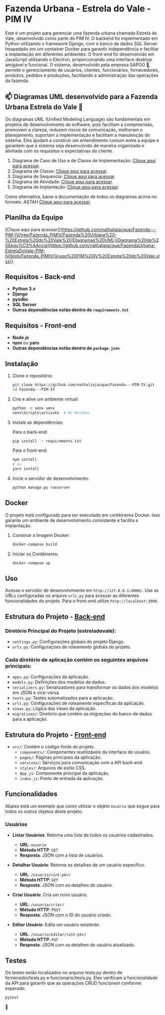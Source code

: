 # Fazenda Urbana - Estrela do Vale - PIM IV
Este é um projeto para gerenciar uma fazenda urbana chamada Estrela do Vale, desenvolvido como parte do PIM IV. O backend foi implementado em Python utilizando o framework Django, com o banco de dados SQL Server hospedado em um container Docker para garantir independência e facilitar a implantação em diferentes ambientes. O front-end foi desenvolvido em JavaScript utilizando o Electron, proporcionando uma interface desktop amigável e funcional. O sistema, desenvolvido pela empresa SAPOO :frog:, permite o gerenciamento de usuários, clientes, funcionários, fornecedores, produtos, pedidos e produções, facilitando a administração das operações da fazenda.

## 📫 Diagramas UML desenvolvido para a Fazenda Urbana Estrela do Vale :frog:

Os diagramas UML (Unified Modeling Language) são fundamentais em projetos de desenvolvimento de software, pois facilitam a compreensão, promovem a clareza, reduzem riscos de comunicação, melhoram o planejamento, suportam a implementação e facilitam a manutenção do sistema. Eles ajudam a construir um entendimento comum entre a equipe e garantem que o sistema seja desenvolvido de maneira organizada e alinhada com os requisitos e expectativas do cliente.

1. Diagrama de Caso de Uso e de Classe de Implementação: [Clique aqui para acessar](https://github.com/nathaliajacque/Fazenda---PIM-IV/tree/Fazenda_PIMIV/Fazenda%20Urbana%20-%20Estrela%20do%20Vale%20(Diagramas%20UML)/Diagrama%20de%20Caso%20de%20Uso).
2. Diagrama de Classe: [Clique aqui para acessar](https://github.com/nathaliajacque/Fazenda---PIM-IV/tree/Fazenda_PIMIV/Fazenda%20Urbana%20-%20Estrela%20do%20Vale%20(Diagramas%20UML)/Diagrama%20de%20Classe).
3. Diagrama de Sequencia: [Clique aqui para acessar](https://github.com/nathaliajacque/Fazenda---PIM-IV/tree/Fazenda_PIMIV/Fazenda%20Urbana%20-%20Estrela%20do%20Vale%20(Diagramas%20UML)/Diagrama%20de%20Sequ%C3%AAncia).
4. Diagrama de Atividade: [Clique aqui para acessar](https://github.com/nathaliajacque/Fazenda---PIM-IV/tree/Fazenda_PIMIV/Fazenda%20Urbana%20-%20Estrela%20do%20Vale%20(Diagramas%20UML)/Diagrama%20de%20Atividade%20-%20Collection).
5. Diagrama de Implantação: [Clique aqui para acessar](https://github.com/nathaliajacque/Fazenda---PIM-IV/tree/Fazenda_PIMIV/Fazenda%20Urbana%20-%20Estrela%20do%20Vale%20(Diagramas%20UML)/Diagrama%20de%20Implanta%C3%A7%C3%A3o).


Como alternativa, baixe a documentação de todos os diagramas acima no formato .ASTAH [Clique aqui para acessar](https://github.com/nathaliajacque/Fazenda---PIM-IV/blob/Fazenda_PIMIV/Fazenda%20Urbana%20-%20Estrela%20do%20Vale%20(Diagramas%20UML)/Fazenda%20Urbana%20-%20EstrelaDoVale.asta).

## Planilha da Equipe
[Clique aqui para acessar][(https://github.com/nathaliajacque/Fazenda---PIM-IV/tree/Fazenda_PIMIV/Fazenda%20Urbana%20-%20Estrela%20do%20Vale%20(Diagramas%20UML)/Diagrama%20de%20Sequ%C3%AAncia](https://github.com/nathaliajacque/FazendaUrbana-EstrelaDoVale-PIM-IV/blob/Fazenda_PIMIV/Grupo%20PIM%20IV%20Estrela%20do%20Vale.xlsx)).


## Requisitos - Back-end

- **Python 3.x**
- **Django**
- **pyodbc**
- **SQL Server**
- **Outras dependências estão dentro de `requirements.txt`**

## Requisitos - Front-end

- **Node.js**
- **npm** ou **yarn**
- **Outras dependências estão dentro de `package.json`**


## Instalação

1. Clone o repositório:

   ```sh
   git clone https://github.com/nathaliajacque/Fazenda---PIM-IV.git
   cd Fazenda---PIM-IV
   ```

2. Crie e ative um ambiente virtual:

   ```sh
   python -m venv venv
   venv\Scripts\activate  # No Windows
   ```

3. Instale as dependências:

   Para o back-end:
   ```sh
   pip install -r requirements.txt
   ```

   Para o front-end:
   ```sh
   npm install
   # ou
   yarn install
   ```

4. Inicie o servidor de desenvolvimento:

   ```sh
   python manage.py runserver
   ```

## Docker
O projeto está configurado para ser executado em contêineres Docker. Isso garante um ambiente de desenvolvimento consistente e facilita a implantação.

1. Construir a Imagem Docker:

   ```sh
   docker-compose build
   ```

2. Iniciar os Contêineres:

   ```sh
   docker-compose up
   ```


## Uso
Acesse o servidor de desenvolvimento em `http://127.0.0.1:8000/`.
Use as URLs configuradas no arquivo `urls.py` para acessar as diferentes funcionalidades do projeto.
Para o front-end utilize `http://localhost:3000.`


## Estrutura do Projeto - [Back-end](https://github.com/nathaliajacque/Fazenda---PIM-IV/tree/Fazenda_PIMIV/Fazenda%20Urbana%20-%20Estrela%20do%20Vale%20(Projeto)/back-end)

### Diretório Principal do Projeto (estreladovale):
- `settings.py`: Configurações globais do projeto Django.
- `urls.py`: Configurações de roteamento globais do projeto.
 

### Cada diretório de aplicação contém os seguintes arquivos principais:
- `apps.py`: Configurações da aplicação.
- `models.py`: Definições dos modelos de dados.
- `serializers.py`: Serializadores para transformar os dados dos modelos em JSON e vice-versa.
- `tests.py`: Testes automatizados para a aplicação.
- `urls.py`: Configurações de roteamento específicas da aplicação.
- `views.py`: Lógica das views da aplicação.
- `migrations/`: Diretório que contém as migrações do banco de dados para a aplicação.
 

## Estrutura do Projeto - [Front-end](https://github.com/nathaliajacque/Fazenda---PIM-IV/tree/Fazenda_PIMIV/Fazenda%20Urbana%20-%20Estrela%20do%20Vale%20(Projeto)/front-end)
- `src/`: Contém o código-fonte do projeto.
  - `components/`: Componentes reutilizáveis da interface do usuário.
  - `pages/`: Páginas principais da aplicação.
  - `services/`: Serviços para comunicação com a API back-end.
  - `styles/`: Arquivos de estilo CSS.
  - `App.js`: Componente principal da aplicação.
  - `index.js`: Ponto de entrada da aplicação.


## Funcionalidades
Abaixo está um exemplo que como utilizar o objeto `Usuário` que segue para todos os outros objetos deste projeto.

### Usuários

- **Listar Usuários**: Retorna uma lista de todos os usuários cadastrados.
  - **URL**: `usuario`
  - **Método HTTP**: `GET`
  - **Resposta**: JSON com a lista de usuários.

- **Detalhar Usuário**: Retorna os detalhes de um usuário específico.
  - **URL**: `/usuario/<int:pk>/`
  - **Método HTTP**: `GET`
  - **Resposta**: JSON com os detalhes do usuário.

- **Criar Usuário**: Cria um novo usuário.
  - **URL**: `/usuario/criar/`
  - **Método HTTP**: `POST`
  - **Resposta**: JSON com o ID do usuário criado.

- **Editar Usuário**: Edita um usuário existente.
  - **URL**: `/usuario/editar/<int:pk>/`
  - **Método HTTP**: `PUT`
  - **Resposta**: JSON com os detalhes do usuário atualizado.

## Testes
Os testes estão localizados no arquivo tests.py dentro de fornecedor/tests.py e funcionario/tests.py. Eles verificam a funcionalidade da API para garantir que as operações CRUD funcionem conforme esperado.

   ```sh
   pytest
   ```

:frog:
